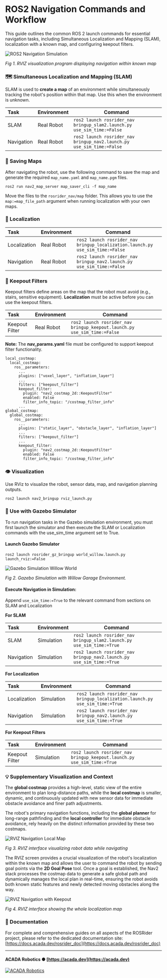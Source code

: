 # ROS2 Navigation Commands and Workflow

This guide outlines the common ROS 2 launch commands for essential navigation tasks, including Simultaneous Localization and Mapping (SLAM), localization with a known map, and configuring keepout filters.

![ROS2 Navigation Simulation](https://docs.acada.dev/rosrider_doc/images/rosrider/navigation_with_keepout.png)

*Fig 1. RVIZ visualization program displaying navigation within known map*

### 🗺️ Simultaneous Localization and Mapping (SLAM)

SLAM is used to **create a map** of an environment while simultaneously tracking the robot's position within that map. Use this when the environment is unknown.

| Task       | Environment | Command                                                                    |
|:-----------|:------------|----------------------------------------------------------------------------|
| SLAM       | Real Robot  | ```ros2 launch rosrider_nav bringup_slam2.launch.py use_sim_time:=False``` |
| Navigation | Real Robot  | ```ros2 launch rosrider_nav bringup_nav2.launch.py use_sim_time:=False```  |

### 💾 Saving Maps

After navigating the robot, use the following command to save the map and generate the required ```map_name.yaml``` and ```map_name.pgm``` files.

```commandline
ros2 run nav2_map_server map_saver_cli -f map_name
```

Move the files to the `rosrider_nav/map` folder.
This allows you to use the `map:=map_file_path` argument when running localization with your own maps. 

### 🧭 Localization

| Task         | Environment | Command                                                                           |
|:-------------|:------------|-----------------------------------------------------------------------------------|
| Localization | Real Robot  | ```ros2 launch rosrider_nav bringup_localization.launch.py use_sim_time:=False``` |
| Navigation   | Real Robot  | ```ros2 launch rosrider_nav bringup_nav2.launch.py use_sim_time:=False```         |

### 🚫 Keepout Filters

Keepout filters define areas on the map that the robot must avoid (e.g., stairs, sensitive equipment). **Localization** must be active before you can use the keepout filters.

| Task           | Environment | Command                                                                      |
|:---------------|:------------|------------------------------------------------------------------------------|
| Keepout Filter | Real Robot  | ```ros2 launch rosrider_nav bringup_keepout.launch.py use_sim_time:=False``` |

**Note:** The **nav_params.yaml** file must be configured to support keepout filter functionality.

```commandline
local_costmap:
  local_costmap:
    ros__parameters:
      ...	
      plugins: ["voxel_layer", "inflation_layer"]
      ...
      filters: ["keepout_filter"]
      keepout_filter:
        plugin: "nav2_costmap_2d::KeepoutFilter"
        enabled: False
        filter_info_topic: "/costmap_filter_info"
      ...
global_costmap:
  global_costmap:
    ros__parameters:
      ...
      plugins: ["static_layer", "obstacle_layer", "inflation_layer"]
      ...
      filters: ["keepout_filter"]
      ...
      keepout_filter:
        plugin: "nav2_costmap_2d::KeepoutFilter"
        enabled: False
        filter_info_topic: "/costmap_filter_info"

```

### 👁️ Visualization

Use RViz to visualize the robot, sensor data, map, and navigation planning outputs.

```commandline
ros2 launch nav2_bringup rviz_launch.py
```

### 🤖 Use with Gazebo Simulator

To run navigation tasks in the Gazebo simulation environment, you must first launch the simulator and then execute the SLAM or Localization commands with the use_sim_time argument set to True.

#### Launch Gazebo Simulator

```commandline
ros2 launch rosrider_gz_bringup world_willow.launch.py launch_rviz:=False
```

![Gazebo Simulation Willow World](https://docs.acada.dev/rosrider_doc/images/rosrider/gazebo_willow_world.png)

*Fig 2. Gazebo Simulation with Willow Garage Environment.*

#### Execute Navigation in Simulation: 

Append ```use_sim_time:=True``` to the relevant command from sections on SLAM and Localization

**For SLAM**

| Task       | Environment | Command                                                                   |
|:-----------|:------------|---------------------------------------------------------------------------|
| SLAM       | Simulation  | ```ros2 launch rosrider_nav bringup_slam2.launch.py use_sim_time:=True``` |
| Navigation | Simulation  | ```ros2 launch rosrider_nav bringup_nav2.launch.py use_sim_time:=True```  |

**For Localization**

| Task         | Environment | Command                                                                          |
|:-------------|:------------|----------------------------------------------------------------------------------|
| Localization | Simulation  | ```ros2 launch rosrider_nav bringup_localization.launch.py use_sim_time:=True``` |
| Navigation   | Simulation  | ```ros2 launch rosrider_nav bringup_nav2.launch.py use_sim_time:=True```         |

**For Keepout Filters**

| Task           | Environment | Command                                                                     |
|:---------------|:------------|-----------------------------------------------------------------------------|
| Keepout Filter | Simulation  | ```ros2 launch rosrider_nav bringup_keepout.launch.py use_sim_time:=True``` |

### 💡 Supplementary Visualization and Context

The **global costmap** provides a high-level, static view of the entire environment to plan long-distance paths, while the **local costmap** is smaller, dynamic, 
and continuously updated with new sensor data for immediate obstacle avoidance and finer path adjustments.

The robot's primary navigation functions, including the **global planner** for long-range pathfinding and the **local controller** for immediate obstacle avoidance, rely heavily on the distinct information provided by these two costmaps.

![RVIZ Navigation Local Map](https://docs.acada.dev/rosrider_doc/images/rosrider/nav_local_global_map.png)

*Fig 3. RVIZ interface visualizing robot data while navigating*

The RVIZ screen provides a crucial visualization of the robot's localization within the known map and allows the user to command the robot by sending goal points via
the **2D Goal Pose** tool. Once a goal is established, the Nav2 stack processes the costmap data to generate a safe global path and dynamically manages the local plan
in real-time, ensuring the robot avoids both known static features and newly detected moving obstacles along the way.

![RVIZ Navigation with Keepout](https://docs.acada.dev/rosrider_doc/images/rosrider/rviz_navigation_with_keepout.png)

*Fig 4. RVIZ interface showing the whole localization map*

### 📖 Documentation

For complete and comprehensive guides on all aspects of the ROSRider project, please refer to the dedicated documentation site: [https://docs.acada.dev/rosrider_doc](https://docs.acada.dev/rosrider_doc)

---
#### ACADA Robotics ● [https://acada.dev](https://acada.dev)  
[![ACADA Robotics](https://docs.acada.dev/rosrider_doc/images/logo.svg)](https://acada.dev)